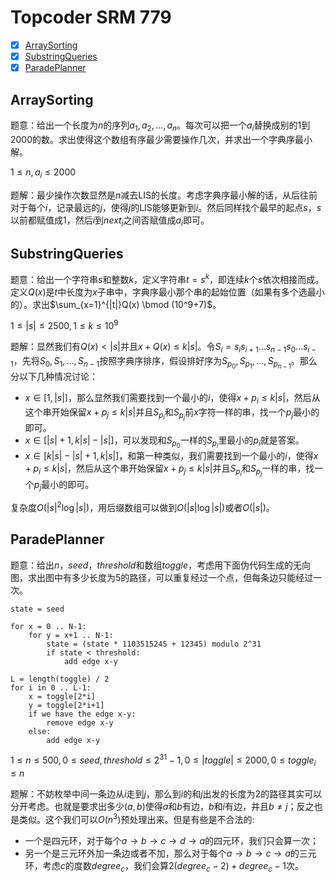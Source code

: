 # Topcoder SRM 779

+ [x] [ArraySorting](https://community.topcoder.com/stat?c=problem_statement&pm=15960&rd=17848)
+ [x] [SubstringQueries](https://community.topcoder.com/stat?c=problem_statement&pm=15740&rd=17848)
+ [x] [ParadePlanner](https://community.topcoder.com/stat?c=problem_statement&pm=15873&rd=17848)

## ArraySorting

题意：给出一个长度为$n$的序列$a_1,a_2,\dots,a_n$。每次可以把一个$a_i$替换成别的$1$到$2000$的数。求出使得这个数组有序最少需要操作几次，并求出一个字典序最小解。

$1 \le n, a_i \le 2000$

题解：最少操作次数显然是$n$减去LIS的长度。考虑字典序最小解的话，从后往前对于每个$i$，记录最远的$j$，使得$j$的LIS能够更新到$i$。然后同样找个最早的起点$s$，$s$以前都赋值成$1$，然后$i$到$next_i$之间否赋值成$a_i$即可。

## SubstringQueries

题意：给出一个字符串$s$和整数$k$，定义字符串$t=s^k$，即连续$k$个$s$依次相接而成。定义$Q(x)$是$t$中长度为$x$子串中，字典序最小那个串的起始位置（如果有多个选最小的）。求出$\sum_{x=1}^{|t|}Q(x) \bmod (10^9+7)$。

$1 \le |s| \le 2500, 1 \le k \le 10^9$ 

题解：显然我们有$Q(x) < |s|$并且$x+Q(x) \le k|s|$。令$S_i=s_is_{i+1}\dots s_{n-1} s_0 \dots s_{i-1}$，先将$S_0,S_1,\dots,S_{n-1}$按照字典序排序，假设排好序为$S_{p_0},S_{p_1},\dots,S_{p_{n-1}}$。那么分以下几种情况讨论：

+ $x \in [1, |s|]$，那么显然我们需要找到一个最小的$i$，使得$x+p_i \le k|s|$，然后从这个串开始保留$x+p_j \le k|s|$并且$S_{p_i}$和$S_{p_j}$前$x$字符一样的串，找一个$p_j$最小的即可。
+ $x \in [|s| + 1, k|s| - |s|]$，可以发现和$S_{p_0}$一样的$S_{p_i}$里最小的$p_i$就是答案。
+ $x \in [k|s| - |s| + 1, k|s|]$，和第一种类似，我们需要找到一个最小的$i$，使得$x+p_i \le k|s|$，然后从这个串开始保留$x+p_j \le k|s|$并且$S_{p_i}$和$S_{p_j}$一样的串，找一个$p_j$最小的即可。

复杂度$O(|s|^2 \log |s|)$，用后缀数组可以做到$O(|s| \log |s|)$或者$O(|s|)$。

## ParadePlanner

题意：给出$n$，$seed$，$threshold$和数组$toggle$，考虑用下面伪代码生成的无向图，求出图中有多少长度为$5$的路径，可以重复经过一个点，但每条边只能经过一次。

```
state = seed

for x = 0 .. N-1:
    for y = x+1 .. N-1:
        state = (state * 1103515245 + 12345) modulo 2^31
        if state < threshold:
            add edge x-y

L = length(toggle) / 2
for i in 0 .. L-1:
    x = toggle[2*i]
    y = toggle[2*i+1]
    if we have the edge x-y:
        remove edge x-y
    else:
        add edge x-y
```

$1 \le n \le 500, 0 \le seed, threshold \le 2^{31}-1, 0 \le |toggle| \le 2000, 0 \le toggle_i \le n$

题解：不妨枚举中间一条边从$i$走到$j$，那么到$i$的和$j$出发的长度为$2$的路径其实可以分开考虑。也就是要求出多少$(a,b)$使得$a$和$b$有边，$b$和$i$有边，并且$b \ne j$；反之也是类似。这个我们可以$O(n^3)$预处理出来。但是有些是不合法的:

+ 一个是四元环，对于每个$a \to b \to c \to d \to a$的四元环，我们只会算一次；
+ 另一个是三元环外加一条边或者不加，那么对于每个$a \to b \to c \to a$的三元环，考虑$c$的度数$degree_c$，我们会算$2(degree_c-2)+degree_c-1$次。
